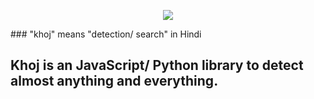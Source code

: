 <p align="center">
  <img src="https://user-images.githubusercontent.com/14239185/62234762-55a8ba00-b399-11e9-9a68-645855f6d86b.png">
</p>
### "khoj" means "detection/ search" in Hindi

## Khoj is an JavaScript/ Python library to detect almost anything and everything. 
